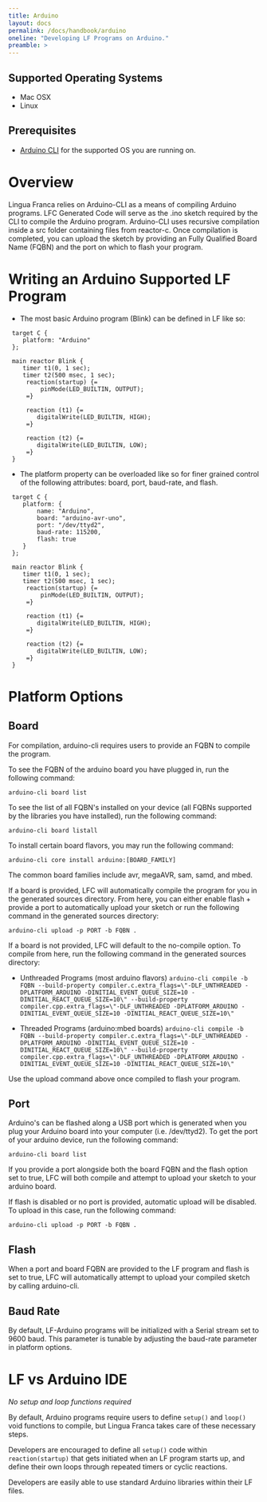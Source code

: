 ```yaml
---
title: Arduino
layout: docs
permalink: /docs/handbook/arduino
oneline: "Developing LF Programs on Arduino."
preamble: >
---
```


## Supported Operating Systems
- Mac OSX
- Linux

## Prerequisites
- [Arduino CLI](https://arduino.github.io/arduino-cli/) for the supported OS you are running on.

# Overview

Lingua Franca relies on Arduino-CLI as a means of compiling Arduino programs. LFC Generated Code will serve as the .ino sketch required by the CLI to compile the Arduino program. Arduino-CLI uses recursive compilation inside a src folder containing files from reactor-c. Once compilation is completed, you can upload the sketch by providing an Fully Qualified Board Name (FQBN) and the port on which to flash your program.

# Writing an Arduino Supported LF Program

- The most basic Arduino program (Blink) can be defined in LF like so:

```lf
 target C { 
    platform: "Arduino"
 };

 main reactor Blink {
    timer t1(0, 1 sec);
    timer t2(500 msec, 1 sec);
     reaction(startup) {=
         pinMode(LED_BUILTIN, OUTPUT);
     =}

     reaction (t1) {=
        digitalWrite(LED_BUILTIN, HIGH);
     =}

     reaction (t2) {=
        digitalWrite(LED_BUILTIN, LOW);
     =}
 }
```

- The platform property can be overloaded like so for finer grained control of the following attributes: board, port, baud-rate, and flash.

```lf
 target C { 
    platform: {
        name: "Arduino",
        board: "arduino-avr-uno",
        port: "/dev/ttyd2",
        baud-rate: 115200,
        flash: true
    }
 };

 main reactor Blink {
    timer t1(0, 1 sec);
    timer t2(500 msec, 1 sec);
     reaction(startup) {=
         pinMode(LED_BUILTIN, OUTPUT);
     =}

     reaction (t1) {=
        digitalWrite(LED_BUILTIN, HIGH);
     =}

     reaction (t2) {=
        digitalWrite(LED_BUILTIN, LOW);
     =}
 }
```

# Platform Options

## Board

For compilation, arduino-cli requires users to provide an FQBN to compile the program. 

To see the FQBN of the arduino board you have plugged in, run the following command:

`arduino-cli board list`

To see the list of all FQBN's installed on your device (all FQBNs supported by the libraries you have installed), run the following command:

`arduino-cli board listall`

To install certain board flavors, you may run the following command:

`arduino-cli core install arduino:[BOARD_FAMILY]`

The common board families include avr, megaAVR, sam, samd, and mbed.

If a board is provided, LFC will automatically compile the program for you in the generated sources directory. From here, you can either enable flash + provide a port to automatically upload your sketch or run the following command in the generated sources directory:

`arduino-cli upload -p PORT -b FQBN .`

If a board is not provided, LFC will default to the no-compile option. To compile from here, run the following command in the generated sources directory:

- Unthreaded Programs (most arduino flavors)
`arduino-cli compile -b FQBN --build-property compiler.c.extra_flags=\"-DLF_UNTHREADED -DPLATFORM_ARDUINO -DINITIAL_EVENT_QUEUE_SIZE=10 -DINITIAL_REACT_QUEUE_SIZE=10\" --build-property compiler.cpp.extra_flags=\"-DLF_UNTHREADED -DPLATFORM_ARDUINO -DINITIAL_EVENT_QUEUE_SIZE=10 -DINITIAL_REACT_QUEUE_SIZE=10\"`

- Threaded Programs (arduino:mbed boards) 
`arduino-cli compile -b FQBN --build-property compiler.c.extra_flags=\"-DLF_UNTHREADED -DPLATFORM_ARDUINO -DINITIAL_EVENT_QUEUE_SIZE=10 -DINITIAL_REACT_QUEUE_SIZE=10\" --build-property compiler.cpp.extra_flags=\"-DLF_UNTHREADED -DPLATFORM_ARDUINO -DINITIAL_EVENT_QUEUE_SIZE=10 -DINITIAL_REACT_QUEUE_SIZE=10\"`

Use the upload command above once compiled to flash your program.

## Port

Arduino's can be flashed along a USB port which is generated when you plug your Arduino board into your computer (i.e. /dev/ttyd2). To get the port of your arduino device, run the following command:

`arduino-cli board list`

If you provide a port alongside both the board FQBN and the flash option set to true, LFC will both compile and attempt to upload your sketch to your arduino board. 

If flash is disabled or no port is provided, automatic upload will be disabled. To upload in this case, run the following command:

`arduino-cli upload -p PORT -b FQBN .`

## Flash

When a port and board FQBN are provided to the LF program and flash is set to true, LFC will automatically attempt to upload your compiled sketch by calling arduino-cli. 

## Baud Rate

By default, LF-Arduino programs will be initialized with a Serial stream set to 9600 baud. This parameter is tunable by adjusting the baud-rate parameter in platform options.

# LF vs Arduino IDE

*No setup and loop functions required*

By default, Arduino programs require users to define `setup()` and `loop()` void functions to compile, but Lingua Franca takes care of these necessary steps. 

Developers are encouraged to define all `setup()` code within `reaction(startup)` that gets initiated when an LF program starts up, and define their own loops through repeated timers or cyclic reactions.

Developers are easily able to use standard Arduino libraries within their LF files. 
